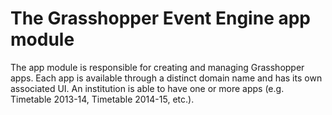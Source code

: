 # The Grasshopper Event Engine app module

The app module is responsible for creating and managing Grasshopper apps.
Each app is available through a distinct domain name and has its own associated UI.
An institution is able to have one or more apps (e.g. Timetable 2013-14, Timetable 2014-15, etc.).
